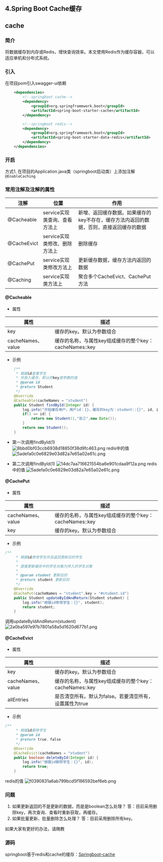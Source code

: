 ## 4.Spring Boot Cache缓存
## cache
### 简介
将数据缓存到内存或Redis，增快查询效率。本文使用Redis作为缓存容器，可以适应单机和分布式系统。
### 引入
在项目pom引入swagger-ui依赖
```xml
    <dependencies>
        <!--springboot cache-->
        <dependency>
            <groupId>org.springframework.boot</groupId>
            <artifactId>spring-boot-starter-cache</artifactId>
        </dependency>

        <!--springboot redis-->
        <dependency>
            <groupId>org.springframework.boot</groupId>
            <artifactId>spring-boot-starter-data-redis</artifactId>
        </dependency>
    </dependencies>
```
### 开启
方式1. 在项目的Application.java类（springboot启动类）上添加注解`@EnableCaching`

### 常用注解及注解的属性

| 注解   |      位置      |  作用 |
|----------|-------------|------|
| @Cacheable |  service实现类查询、查看方法上 | 新增、返回缓存数据。如果缓存的key不存在，缓存方法内返回的数据，否则，直接返回缓存的数据 |
| @CacheEvict | service实现类修改、删除方法上 | 删除缓存
| @CachePut |    service实现类修改方法上   |   更新缓存数据，缓存方法内返回的数据 |
| @Caching |    service实现类方法上   |   聚合多个CacheEvict、CachePut方法

#### @Cacheable

- 属性

| 属性   |  描述 |
|----------|------|
| key | 缓存的key。默认为参数组合
| cacheNames、value | 缓存的名称，与属性key组成缓存的整个key：cacheNames::key |

- 示例
```java
    /**
     * 根据id查看学生
     * 并放入缓存，默认的key是参数的值
     * @param id
     * @return Student
     */
    @Override
    @Cacheable(cacheNames = "student")
    public Student findById(Integer id) {
        log.info("开始缓存用户，用户id：{}，缓存的key为：student::{}", id, id);
        if(1 == id) {
            return new Student(1,"张三",new Date());
        }
        return new Student();
    }
``` 
- 第一次调用findById(1)  
![8bbd0bf03ccb6938d18850f38d9fc463.png](evernotecid://FADF9FBB-5D06-4F64-B19A-9EB45FD19F7D/appyinxiangcom/20065063/ENResource/p62)
redis中的值
![5adefa0c0e6829e03d82a7e65a02e61c.png](evernotecid://FADF9FBB-5D06-4F64-B19A-9EB45FD19F7D/appyinxiangcom/20065063/ENResource/p64)

- 第二次调用findById(1)
![14dc7aa716621554ba6e901cdaa9f12a.png](evernotecid://FADF9FBB-5D06-4F64-B19A-9EB45FD19F7D/appyinxiangcom/20065063/ENResource/p63)
redis中的值
![5adefa0c0e6829e03d82a7e65a02e61c.png](evernotecid://FADF9FBB-5D06-4F64-B19A-9EB45FD19F7D/appyinxiangcom/20065063/ENResource/p64)

#### @CachePut

- 属性

| 属性   |  描述 |
|----------|------|
| cacheNames、value | 缓存的名称，与属性key组成缓存的整个key：cacheNames::key |
| key | 缓存的key。默认为参数组合

- 示例
```java
/**
     * 根据id修改学生并且返回更新后的学生
     *
     * 直接更新缓存中的学生对象为传入的学生对象
     *
     * @param student 更新后的
     * @return student 更新后的
     */
    @Override
    @CachePut(cacheNames = "student",key = "#student.id")
    public Student updateByIdAndReturn(Student student) {
        log.info("根据id修改学生：{}", student);
        return student;
    }
```
调用updateByIdAndReturn(student)
![2a0ba597e97b7801a58a5d1620d677b1.png](evernotecid://FADF9FBB-5D06-4F64-B19A-9EB45FD19F7D/appyinxiangcom/20065063/ENResource/p66)



#### @CacheEvict

- 属性

| 属性   |  描述 |
|----------|------|
| key | 缓存的key。默认为参数组合
| cacheNames、value | 缓存的名称，与属性key组成缓存的整个key：cacheNames::key |
| allEntries | 是否清空所有。默认为false。若要清空所有，设置属性为true

- 示例
```java
/**
     * 根据id删除学生
     * @param id
     * @return true、false
     */
    @Override
    @CacheEvict(cacheNames = "student")
    public boolean deleteById(Integer id) {
        log.info("根据id删除学生：{}", id);
        return true;
    }
```
redis的值
![f0390831a6ab799bcd5f186592bef6eb.png](evernotecid://FADF9FBB-5D06-4F64-B19A-9EB45FD19F7D/appyinxiangcom/20065063/ENResource/p67)

### 问题

1. 如果更新返回的不是更新的数据，而是是boolean怎么处理？
答：目前采用删除key，再次查询、查看时重新获取，再缓存。
2. 如果批量更新、批量删除怎么处理？
答：目前采用删除所有key。

如果大家有更好的办法，请赐教

### 源码
springboot基于redis和cache的缓存：[Springboot-cache](github.com/duan847/springboot-learning/springboot-cache.git)
